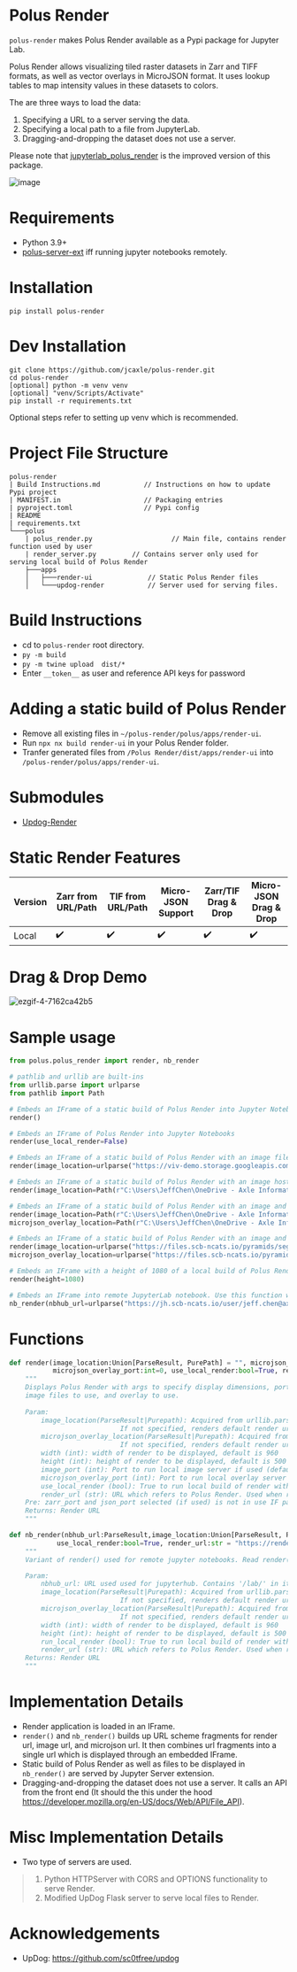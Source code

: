 # Polus Render

`polus-render` makes Polus Render available as a Pypi package for Jupyter Lab.

Polus Render allows visualizing tiled raster datasets in Zarr and TIFF formats, as well as vector overlays in MicroJSON format. It uses lookup tables to map intensity values in these datasets to colors.

The are three ways to load the data:

1. Specifying a URL to a server serving the data.
2. Specifying a local path to a file from JupyterLab.
3. Dragging-and-dropping the dataset does not use a server.

Please note that [jupyterlab_polus_render](https://github.com/PolusAI/jupyterlab-extensions/tree/master/jupyterlab_polus_render) is the improved version of this package.

![image](https://github.com/jcaxle/polus-render/assets/145499292/2fcd525e-d97a-40fa-87f8-37981bd24be1)

# Requirements
* Python 3.9+
* [polus-server-ext](https://github.com/jcaxle/polus-server-ext) iff running jupyter notebooks remotely.

# Installation
```
pip install polus-render
```

# Dev Installation
```
git clone https://github.com/jcaxle/polus-render.git
cd polus-render
[optional] python -m venv venv
[optional] "venv/Scripts/Activate"
pip install -r requirements.txt
```
Optional steps refer to setting up venv which is recommended.

# Project File Structure
```
polus-render
| Build Instructions.md           // Instructions on how to update Pypi project
| MANIFEST.in                     // Packaging entries
| pyproject.toml                  // Pypi config 
| README                          
| requirements.txt
└───polus
    | polus_render.py                    // Main file, contains render function used by user
    | render_server.py         // Contains server only used for serving local build of Polus Render
    ├───apps           
    │   ├───render-ui              // Static Polus Render files
    │   └───updog-render           // Server used for serving files.
```

# Build Instructions
- cd to `polus-render` root directory.
- `py -m build`
- `py -m twine upload  dist/*`
- Enter `__token__` as user and reference API keys for password

# Adding a static build of Polus Render
- Remove all existing files in `~/polus-render/polus/apps/render-ui`. 
- Run `npx nx build render-ui` in your Polus Render folder.
- Tranfer generated files from `/Polus Render/dist/apps/render-ui` into `/polus-render/polus/apps/render-ui`. 

# Submodules
- [Updog-Render](https://github.com/jcaxle/updog-render/tree/71b6b938452f63412eea8edf29b9ff10f4c243dd)

# Static Render Features
| Version           | Zarr from URL/Path | TIF from URL/Path   | Micro-JSON Support | Zarr/TIF Drag & Drop | Micro-JSON Drag & Drop | 
|----------------|---------------|---------------|----------------|-----------|-----|
| Local | :heavy_check_mark:  | :heavy_check_mark: | :heavy_check_mark: | :heavy_check_mark: | :heavy_check_mark:

# Drag & Drop Demo
![ezgif-4-7162ca42b5](https://github.com/jcaxle/polus-render/assets/145499292/7a59db1e-3128-4ee0-b9cc-ad1be7d3faee)

# Sample usage
``` Python
from polus.polus_render import render, nb_render

# pathlib and urllib are built-ins
from urllib.parse import urlparse
from pathlib import Path

# Embeds an IFrame of a static build of Polus Render into Jupyter Notebooks
render()

# Embeds an IFrame of Polus Render into Jupyter Notebooks
render(use_local_render=False)

# Embeds an IFrame of a static build of Polus Render with an image file hosted at "https://viv-demo.storage.googleapis.com/LuCa-7color_Scan1/"
render(image_location=urlparse("https://viv-demo.storage.googleapis.com/LuCa-7color_Scan1/"))

# Embeds an IFrame of a static build of Polus Render with an image hosted locally at "C:\Users\JeffChen\OneDrive - Axle Informatics\Documents\zarr files\pyramid.zarr"
render(image_location=Path(r"C:\Users\JeffChen\OneDrive - Axle Informatics\Documents\zarr files\pyramid.zarr"))

# Embeds an IFrame of a static build of Polus Render with an image and overlay file that is hosted locally
render(image_location=Path(r"C:\Users\JeffChen\OneDrive - Axle Informatics\Documents\zarr files\pyramid.zarr"), \
microjson_overlay_location=Path(r"C:\Users\JeffChen\OneDrive - Axle Informatics\Documents\overlay files\x00_y01_c1_segmentations.json"))

# Embeds an IFrame of a static build of Polus Render with an image and overlay file that is hosted online
render(image_location=urlparse("https://files.scb-ncats.io/pyramids/segmentations/x00_y01_c1.ome.tif"), \
microjson_overlay_location=urlparse("https://files.scb-ncats.io/pyramids/segmentations/x00_y03_c1_segmentations.json"))

# Embeds an IFrame with a height of 1080 of a local build of Polus Render.
render(height=1080)

# Embeds an IFrame into remote JupyterLab notebook. Use this function with argument nbhub_url to specify your notebooks url which must have lab in its url
nb_render(nbhub_url=urlparse("https://jh.scb-ncats.io/user/jeff.chen@axleinfo.com/user-namespaces/lab?"), image_location=Path("work/pyramid.zarr"))
```

# Functions
``` Python
def render(image_location:Union[ParseResult, PurePath] = "", microjson_overlay_location:Union[ParseResult, PurePath] = "", width:int=960, height:int=500, image_port:int=0, \
           microjson_overlay_port:int=0, use_local_render:bool=True, render_url:str = "https://render.ci.ncats.io/")->str:
    """
    Displays Polus Render with args to specify display dimensions, port to serve,
    image files to use, and overlay to use.
    
    Param:
        image_location(ParseResult|Purepath): Acquired from urllib.parse.ParseResult or Path, renders url in render.
                            If not specified, renders default render url.
        microjson_overlay_location(ParseResult|Purepath): Acquired from urllib.parse.ParseResult or Path, renders url in render.
                            If not specified, renders default render url
        width (int): width of render to be displayed, default is 960
        height (int): height of render to be displayed, default is 500
        image_port (int): Port to run local image server if used (default is 0 which is the 1st available port).
        microjson_overlay_port (int): Port to run local overlay server if used (default is 0 which is the 1st available port).
        use_local_render (bool): True to run local build of render with 1st available port, False to use render_url (default is True)
        render_url (str): URL which refers to Polus Render. Used when run_local_render is False. (default is https://render.ci.ncats.io/)
    Pre: zarr_port and json_port selected (if used) is not in use IF path given is Purepath
    Returns: Render URL
    """

def nb_render(nbhub_url:ParseResult,image_location:Union[ParseResult, PurePath] = "", microjson_overlay_location:Union[ParseResult, PurePath] = "", width:int=960, height:int=500, \
            use_local_render:bool=True, render_url:str = "https://render.ci.ncats.io/")->str:
    """
    Variant of render() used for remote jupyter notebooks. Read render() for usage information

    Param:
        nbhub_url: URL used used for jupyterhub. Contains '/lab/' in its uri
        image_location(ParseResult|Purepath): Acquired from urllib.parse.ParseResult or Path, renders url in render.
                            If not specified, renders default render url.
        microjson_overlay_location(ParseResult|Purepath): Acquired from urllib.parse.ParseResult or Path, renders url in render.
                            If not specified, renders default render url
        width (int): width of render to be displayed, default is 960
        height (int): height of render to be displayed, default is 500
        run_local_render (bool): True to run local build of render with 1st available port, False to use render_url (default is True)
        render_url (str): URL which refers to Polus Render. Used when run_local_render is False. (default is https://render.ci.ncats.io/)
    Returns: Render URL
    """
```

# Implementation Details
- Render application is loaded in an IFrame.
- `render()` and `nb_render()` builds up URL scheme fragments for render url, image url, and microjson url. It then combines url fragments into a single url which is displayed through an embedded IFrame.
- Static build of Polus Render as well as files to be displayed in `nb_render()` are served by Jupyter Server extension.
- Dragging-and-dropping the dataset does not use a server. It calls an API from the front end (It should the this under the hood https://developer.mozilla.org/en-US/docs/Web/API/File_API).

# Misc Implementation Details
- Two type of servers are used.
>1. Python HTTPServer with CORS and OPTIONS functionality to serve Render.
>2. Modified UpDog Flask server to serve local files to Render.

# Acknowledgements
- UpDog: https://github.com/sc0tfree/updog
